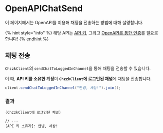 # OpenAPIChatSend
이 페이지에서는 OpenAPI를 이용해 채팅을 전송하는 방법에 대해 설명합니다.

{% hint style="info" %}
해당 API는 [API 키](GettingStarted.md), 그리고 [OpenAPI를 통한 인증](LoginOauth.md)를 필요로 합니다!
{% endhint %}

## 채팅 전송

`ChzzkClient`의 `sendChatToLoggedInChannel`을 통해 채팅을 전송할 수 있습니다.

이 때, **API 키를 소유한 계정**이 **`ChzzkClient`에 로그인된 채널**에 채팅을 전송합니다.

```java
client.sendChatToLoggedInChannel("안녕, 세상!").join();
```

### 결과

```text
(ChzzkClient에 로그인된 채널)

// ...
[API 키 소유자]: 안녕, 세상!
```